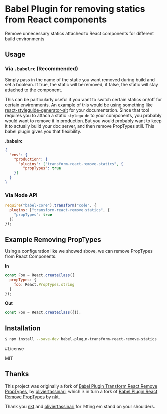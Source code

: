 # Babel Plugin for removing statics from React components

Remove unnecessary statics attached to React components for different build environments

## Usage

### Via `.babelrc` (Recommended)
Simply pass in the name of the static you want removed during build and set a boolean. If true, the static will be removed, if false, the static will stay attached to the component.

This can be particularly useful if you want to switch certain statics on/off for certain environments. An example of this would be using something like [react-styleguide-generator-alt](https://github.com/theogravity/react-styleguide-generator-alt) for your documentation. Since that tool requires you to attach a static ```styleguide``` to your components, you probably would want to remove it in production. But you would probably want to keep it to actually build your doc server, and then remove PropTypes still. This babel plugin gives you that flexibility.

**.babelrc**

```json
{
  "env": {
    "production": {
      "plugins": ["transform-react-remove-statics", {
        "propTypes": true
    }]
  }
}
```
### Via Node API

```js
require("babel-core").transform("code", {
  plugins: ["transform-react-remove-statics", {
    "propTypes": true
  }]
});
```



## Example Removing PropTypes
Using a configuration like we showed above, we can remove PropTypes from React Components.

**In**
```js
const Foo = React.createClass({
  propTypes: {
    foo: React.PropTypes.string
  }
});
```

**Out**
```js
const Foo = React.createClass({});
```

## Installation

```sh
$ npm install --save-dev babel-plugin-transform-react-remove-statics
```


#License

MIT

## Thanks

This project was originally a fork of [Babel Plugin Transform React Remove PropTypes](https://github.com/oliviertassinari/babel-plugin-transform-react-remove-prop-types), by [oliviertassinari](https://github.com/oliviertassinari), which is  in turn a fork of [Babel Plugin React Remove PropTypes](https://github.com/nkt/babel-plugin-react-remove-prop-types)  by [nkt](https://github.com/nkt).

Thank you [nkt](https://github.com/nkt) and [oliviertassinari](https://github.com/oliviertassinari) for letting em stand on your shoulders.